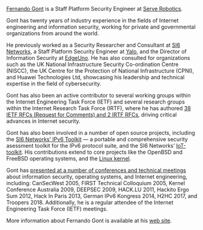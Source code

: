 [Fernando Gont](https://www.gont.com.ar) is a Staff Platform Security Engineer at [Serve Robotics](https://www.serverobotics.com).

Gont has twenty years of industry experience in the fields of Internet engineering and information security, working for private and governmental organizations from around the world. 

He previously worked as a Security Researcher and Consultant at [SI6 Networks](https://www.si6networks.com), a Staff Platform Security Engineer at [Yalo](https://www.yalo.com), and the Director of Information Security at [EdgeUno](https://www.edgeuno.com). He has also consulted for organizations such as the UK National Infrastructure Security Co-ordination Centre (NISCC), the UK Centre for the Protection of National Infrastructure (CPNI), and Huawei Technologies Ltd, showcasing his leadership and technical expertise in the field of cybersecurity.

Gont has also been an active contributor to several working groups within the Internet Engineering Task Force (IETF) and several research groups within the Internet Research Task Force (IRTF), where he has authored [38 IETF RFCs (Request for Comments) and 2 IRTF RFCs](https://datatracker.ietf.org/person/Fernando%20Gont), driving critical advances in Internet security.

Gont has also been involved in a number of open source projects, including the [SI6 Networks’ IPv6 Toolkit](https://www.si6networks.com/research/tools/ipv6toolkit/) — a portable and comprehensive security asessment toolkit for the IPv6 protocol suite, and the SI6 Networks’ [IoT-toolkit](https://www.si6networks.com/tools/iot-toolkit). His contributions extend to core projects like the OpenBSD and FreeBSD operating systems, and the [Linux kernel](https://patchwork.ozlabs.org/project/netdev/list/?submitter=64691&state=*).

Gont has [presented at a number of conferences and technical meetings](https://www.gont.com.ar/presentations/) about information security, operating systems, and Internet engineering, including: CanSecWest 2005, FIRST Technical Colloquium 2005, Kernel Conference Australia 2009, DEEPSEC 2009, HACK.LU 2011, Hackito Ergo Sum 2012, Hack In Paris 2013, German IPv6 Kongress 2014, H2HC 2017, and Troopers 2018. Additionally, he is a regular attendee of the Internet Engineering Task Force (IETF) meetings.

More information about Fernando Gont is available at his [web site](https://www.gont.com.ar).
